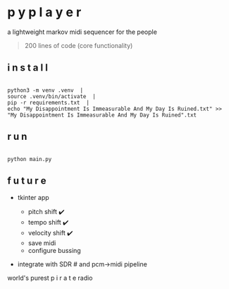 # p y p l a y e r
a lightweight markov midi sequencer for the people
> 200 lines of code (core functionality)

## i n s t a l l  
<code>
python3 -m venv .venv  |  
source .venv/bin/activate  |  
pip -r requirements.txt  |  
echo "My Disappointment Is Immeasurable And My Day Is Ruined.txt" >> "My Disappointment Is Immeasurable And My Day Is Ruined".txt
</code>

## r u n
<code>
python main.py
</code>

## f u t u r e
- tkinter app
  - pitch shift ✔️
  - tempo shift ✔️
  - velocity shift ✔️
  - save midi
  - configure bussing

- integrate with SDR # and pcm->midi pipeline

world's purest p i r a t e radio
